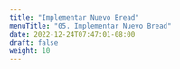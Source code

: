 ```yaml
---
title: "Implementar Nuevo Bread"
menuTitle: "05. Implementar Nuevo Bread"
date: 2022-12-24T07:47:01-08:00
draft: false
weight: 10
---
```



